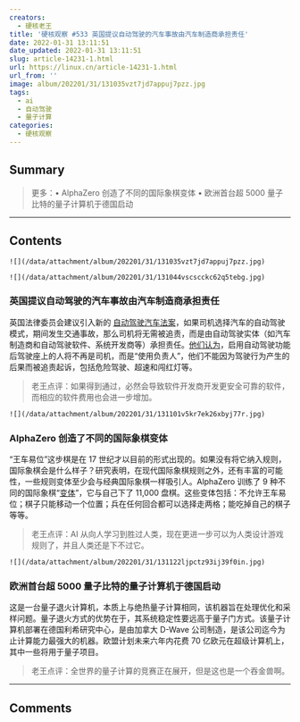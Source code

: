 ```yaml
---
creators:
  - 硬核老王
title: '硬核观察 #533 英国提议自动驾驶的汽车事故由汽车制造商承担责任'
date: 2022-01-31 13:11:51
date_updated: 2022-01-31 13:11:51
slug: article-14231-1.html
url: https://linux.cn/article-14231-1.html
url_from: ''
image: album/202201/31/131035vzt7jd7appuj7pzz.jpg
tags:
  - ai
  - 自动驾驶
  - 量子计算
categories:
  - 硬核观察
---
```


## Summary

> 更多：• AlphaZero 创造了不同的国际象棋变体 • 欧洲首台超 5000 量子比特的量子计算机于德国启动

***

<!-- more -->

## Contents

`![](/data/attachment/album/202201/31/131035vzt7jd7appuj7pzz.jpg)`

`![](/data/attachment/album/202201/31/131044vscscckc62q5tebg.jpg)`

### 英国提议自动驾驶的汽车事故由汽车制造商承担责任

英国法律委员会建议引入新的 [自动驾驶汽车法案](https://www.lawcom.gov.uk/legal-reforms-to-allow-safe-introduction-of-automated-vehicles-announced/)，如果司机选择汽车的自动驾驶模式，期间发生交通事故，那么司机将无需被追责，而是由自动驾驶实体（如汽车制造商和自动驾驶软件、系统开发商等）承担责任。[他们认为](https://www.lexology.com/library/detail.aspx?g=fb37cb52-b695-4373-aa9e-6387b6ea8dfb)，启用自动驾驶功能后驾驶座上的人将不再是司机，而是“使用负责人”，他们不能因为驾驶行为产生的后果而被追责起诉，包括危险驾驶、超速和闯红灯等。

> 
> 老王点评：如果得到通过，必然会导致软件开发商开发更安全可靠的软件，而相应的软件费用也会进一步增加。
> 
> 
> 

`![](/data/attachment/album/202201/31/131101v5kr7ek26xbyj77r.jpg)`

### AlphaZero 创造了不同的国际象棋变体

“王车易位”这步棋是在 17 世纪才以目前的形式出现的。如果没有将它纳入规则，国际象棋会是什么样子？研究表明，在现代国际象棋规则之外，还有丰富的可能性，一些规则变体至少会与经典国际象棋一样吸引人。AlphaZero 训练了 9 种不同的国际象棋“[变体](https://cacm.acm.org/magazines/2022/2/258230-reimagining-chess-with-alphazero/fulltext)”，它与自己下了 11,000 盘棋。这些变体包括：不允许王车易位；棋子只能移动一个位置；兵在任何回合都可以选择走两格；能吃掉自己的棋子等等。

> 
> 老王点评：AI 从向人学习到胜过人类，现在更进一步可以为人类设计游戏规则了，并且人类还是下不过它。
> 
> 
> 

`![](/data/attachment/album/202201/31/131122ljpctz93ij39f0in.jpg)`

### 欧洲首台超 5000 量子比特的量子计算机于德国启动

这是一台量子退火计算机，本质上与绝热量子计算相同，该机器旨在处理优化和采样问题。量子退火方式的优势在于，其系统稳定性要远高于量子门方式。该量子计算机部署在德国利希研究中心，是由加拿大 D-Wave 公司制造，是该公司迄今为止计算能力最强大的机器。欧盟计划未来六年内花费 70 亿欧元在超级计算机上，其中一些将用于量子项目。

> 
> 老王点评：全世界的量子计算的竞赛正在展开，但是这也是一个吞金兽啊。
> 
> 
>

***

## Comments
